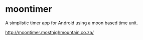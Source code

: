 # moontimer
A simplistic timer app for Android using a moon based time unit.

http://moontimer.mosthighmountain.co.za/

